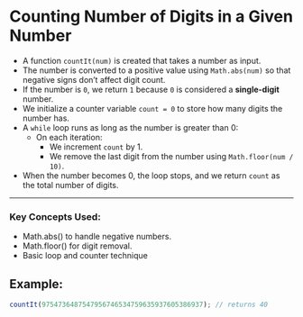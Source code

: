 # Counting Number of Digits in a Given Number

- A function `countIt(num)` is created that takes a number as input.
- The number is converted to a positive value using `Math.abs(num)` so that negative signs don’t affect digit count.
- If the number is `0`, we return `1` because `0` is considered a **single-digit** number.
- We initialize a counter variable `count = 0` to store how many digits the number has.
- A `while` loop runs as long as the number is greater than 0:
  - On each iteration:
    - We increment `count` by 1.
    - We remove the last digit from the number using `Math.floor(num / 10)`.
- When the number becomes 0, the loop stops, and we return `count` as the total number of digits.

---

### Key Concepts Used:
- Math.abs() to handle negative numbers.
- Math.floor() for digit removal.
- Basic loop and counter technique

##  Example:
```js
countIt(9754736487547956746534759635937605386937); // returns 40

